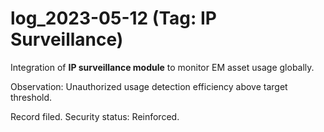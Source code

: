 # log_2023-05-12 (Tag: IP Surveillance)

Integration of **IP surveillance module** to monitor EM asset usage globally.

Observation: Unauthorized usage detection efficiency above target threshold.

Record filed. Security status: Reinforced.
